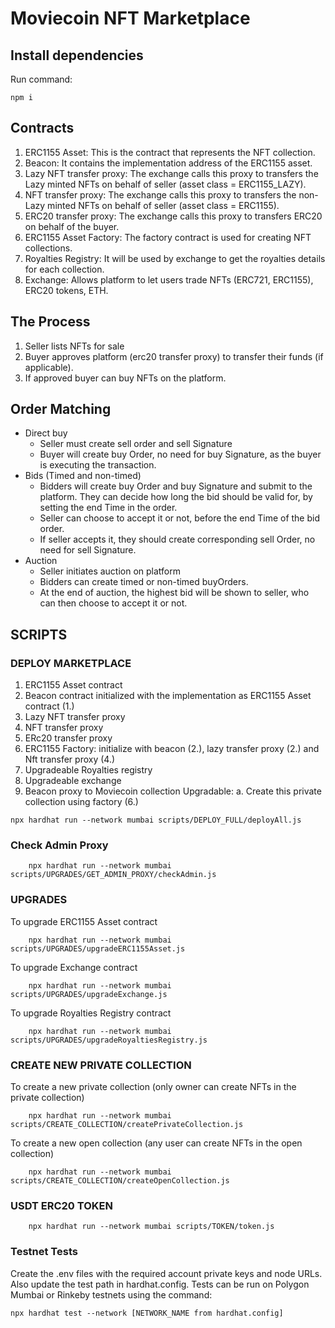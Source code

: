 # Moviecoin NFT Marketplace

## Install dependencies

Run command:
```
npm i
```

## Contracts
1.	ERC1155 Asset: This is the contract that represents the NFT collection.
2.	Beacon: It contains the implementation address of the ERC1155 asset.
3.	Lazy NFT transfer proxy: The exchange calls this proxy to transfers the Lazy minted NFTs on behalf of seller (asset class = ERC1155_LAZY).
4.	NFT transfer proxy: The exchange calls this proxy to transfers the non-Lazy minted NFTs on behalf of seller (asset class = ERC1155).
5.	ERC20 transfer proxy: The exchange calls this proxy to transfers ERC20 on behalf of the buyer.
6.	ERC1155 Asset Factory: The factory contract is used for creating NFT collections.
7.	Royalties Registry: It will be used by exchange to get the royalties details for each collection.
8.	Exchange: Allows platform to let users trade NFTs (ERC721, ERC1155), ERC20 tokens, ETH. 

## The Process
1.	Seller lists NFTs for sale
2.	Buyer approves platform (erc20 transfer proxy) to transfer their funds (if applicable).
3.	If approved buyer can buy NFTs on the platform.

## Order Matching

- Direct buy
    - Seller must create sell order and sell Signature
    - Buyer will create buy Order, no need for buy Signature, as the buyer is executing the transaction.
- Bids (Timed and non-timed)
    - Bidders will create buy Order and buy Signature and submit to the platform. They can decide how long the bid should be valid for, by setting the end Time in the order.
    - Seller can choose to accept it or not, before the end Time of the bid order.
    - If seller accepts it, they should create corresponding sell Order, no need for sell Signature.
- Auction
    - Seller initiates auction on platform
    - Bidders can create timed or non-timed buyOrders.
    - At the end of auction, the highest bid will be shown to seller, who can then choose to accept it or not.


## SCRIPTS

###  DEPLOY MARKETPLACE

1.	ERC1155 Asset contract
2.	Beacon contract initialized with the implementation as ERC1155 Asset contract (1.)
3.	Lazy NFT transfer proxy
4.	NFT transfer proxy
5.	ERc20 transfer proxy
6.	ERC1155 Factory: initialize with beacon (2.), lazy transfer proxy (2.)  and Nft transfer proxy (4.)
7.	Upgradeable Royalties registry 
8.	Upgradeable exchange
9.	Beacon proxy to Moviecoin collection Upgradable:
    a.	Create this private collection using factory (6.)


```
npx hardhat run --network mumbai scripts/DEPLOY_FULL/deployAll.js
```

### Check Admin Proxy
``` 
    npx hardhat run --network mumbai scripts/UPGRADES/GET_ADMIN_PROXY/checkAdmin.js
```

### UPGRADES

To upgrade ERC1155 Asset contract
```
    npx hardhat run --network mumbai scripts/UPGRADES/upgradeERC1155Asset.js
```

To upgrade Exchange contract
```
    npx hardhat run --network mumbai scripts/UPGRADES/upgradeExchange.js
```

To upgrade Royalties Registry contract
```
    npx hardhat run --network mumbai scripts/UPGRADES/upgradeRoyaltiesRegistry.js
```

### CREATE NEW PRIVATE COLLECTION

To create a new private collection (only owner can create NFTs in the private collection)
```
    npx hardhat run --network mumbai scripts/CREATE_COLLECTION/createPrivateCollection.js
```


To create a new open collection (any user can create NFTs in the open collection)

```
    npx hardhat run --network mumbai scripts/CREATE_COLLECTION/createOpenCollection.js
```


### USDT ERC20 TOKEN

```   
    npx hardhat run --network mumbai scripts/TOKEN/token.js
```

### Testnet Tests
Create the .env files with the required account private keys and node URLs.
Also update the test path in hardhat.config.
Tests can be run on Polygon Mumbai or Rinkeby testnets using the command:

```
npx hardhat test --network [NETWORK_NAME from hardhat.config]
```